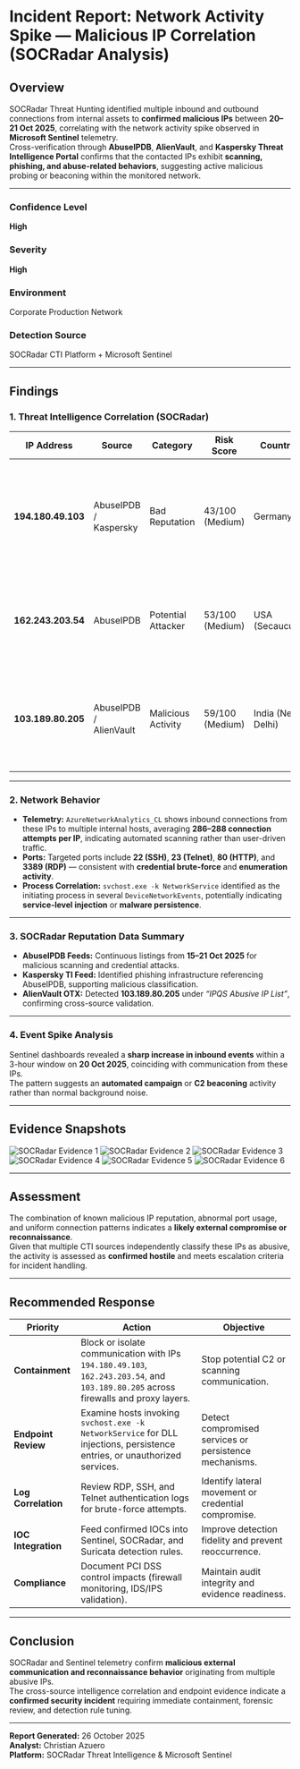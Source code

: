 # Incident Report: Network Activity Spike — Malicious IP Correlation (SOCRadar Analysis)

## Overview
SOCRadar Threat Hunting identified multiple inbound and outbound connections from internal assets to **confirmed malicious IPs** between **20–21 Oct 2025**, correlating with the network activity spike observed in **Microsoft Sentinel** telemetry.  
Cross-verification through **AbuseIPDB**, **AlienVault**, and **Kaspersky Threat Intelligence Portal** confirms that the contacted IPs exhibit **scanning, phishing, and abuse-related behaviors**, suggesting active malicious probing or beaconing within the monitored network.

---

### Confidence Level
**High**

### Severity
**High**

### Environment
Corporate Production Network

### Detection Source
SOCRadar CTI Platform + Microsoft Sentinel

---

## Findings

### 1. Threat Intelligence Correlation (SOCRadar)

| IP Address | Source | Category | Risk Score | Country | Associated Tags | Description |
|-------------|----------|-----------|-------------|----------|------------------|--------------|
| **194.180.49.103** | AbuseIPDB / Kaspersky | Bad Reputation | 43/100 (Medium) | Germany | phishing, abuse, credential | Confirmed malicious; associated with scanning activity from a hosting provider in Bergwau, Germany. |
| **162.243.203.54** | AbuseIPDB | Potential Attacker | 53/100 (Medium) | USA (Secaucus) | credential, ddos, VPS | DigitalOcean VPS address involved in repetitive scanning; marked in AbuseIPDB since 2024. |
| **103.189.80.205** | AbuseIPDB / AlienVault | Malicious Activity | 59/100 (Medium) | India (New Delhi) | ddos, ftp, ssh, malware | Listed on AlienVault OTX “IPQS Abusive IP List”; repeated abusive behavior detected. |

---

### 2. Network Behavior
- **Telemetry:** `AzureNetworkAnalytics_CL` shows inbound connections from these IPs to multiple internal hosts, averaging **286–288 connection attempts per IP**, indicating automated scanning rather than user-driven traffic.  
- **Ports:** Targeted ports include **22 (SSH)**, **23 (Telnet)**, **80 (HTTP)**, and **3389 (RDP)** — consistent with **credential brute-force** and **enumeration activity**.  
- **Process Correlation:** `svchost.exe -k NetworkService` identified as the initiating process in several `DeviceNetworkEvents`, potentially indicating **service-level injection** or **malware persistence**.

---

### 3. SOCRadar Reputation Data Summary
- **AbuseIPDB Feeds:** Continuous listings from **15–21 Oct 2025** for malicious scanning and credential attacks.  
- **Kaspersky TI Feed:** Identified phishing infrastructure referencing AbuseIPDB, supporting malicious classification.  
- **AlienVault OTX:** Detected **103.189.80.205** under *“IPQS Abusive IP List”*, confirming cross-source validation.

---

### 4. Event Spike Analysis
Sentinel dashboards revealed a **sharp increase in inbound events** within a 3-hour window on **20 Oct 2025**, coinciding with communication from these IPs.  
The pattern suggests an **automated campaign** or **C2 beaconing** activity rather than normal background noise.

---

## Evidence Snapshots

![SOCRadar Evidence 1](https://github.com/cfazuero1/Network-Activity-Spike/blob/main/75d2dbb4-ff45-4c0f-85f0-1f95a88a592e.png)
![SOCRadar Evidence 2](https://github.com/cfazuero1/Network-Activity-Spike/blob/main/813c9ef3-52b5-42be-b575-caf366f7bdae.png)
![SOCRadar Evidence 3](https://github.com/cfazuero1/Network-Activity-Spike/blob/main/a1acacf6-d6e6-4522-9b47-68efa2b3a3d7.png)
![SOCRadar Evidence 4](https://github.com/cfazuero1/Network-Activity-Spike/blob/main/aa71c17b-f5c7-4bb0-979a-179fb2913e4c.png)
![SOCRadar Evidence 5](https://github.com/cfazuero1/Network-Activity-Spike/blob/main/e0ff24fd-ab92-4f9c-87e4-e7a20bea1a9a.png)
![SOCRadar Evidence 6](https://github.com/cfazuero1/Network-Activity-Spike/blob/main/f38a89f0-5ae0-4f75-bdad-cc0c55a1e21d.png)

---

## Assessment
The combination of known malicious IP reputation, abnormal port usage, and uniform connection patterns indicates a **likely external compromise or reconnaissance**.  
Given that multiple CTI sources independently classify these IPs as abusive, the activity is assessed as **confirmed hostile** and meets escalation criteria for incident handling.

---

## Recommended Response

| Priority | Action | Objective |
|-----------|--------|------------|
| **Containment** | Block or isolate communication with IPs `194.180.49.103`, `162.243.203.54`, and `103.189.80.205` across firewalls and proxy layers. | Stop potential C2 or scanning communication. |
| **Endpoint Review** | Examine hosts invoking `svchost.exe -k NetworkService` for DLL injections, persistence entries, or unauthorized services. | Detect compromised services or persistence mechanisms. |
| **Log Correlation** | Review RDP, SSH, and Telnet authentication logs for brute-force attempts. | Identify lateral movement or credential compromise. |
| **IOC Integration** | Feed confirmed IOCs into Sentinel, SOCRadar, and Suricata detection rules. | Improve detection fidelity and prevent reoccurrence. |
| **Compliance** | Document PCI DSS control impacts (firewall monitoring, IDS/IPS validation). | Maintain audit integrity and evidence readiness. |

---

## Conclusion
SOCRadar and Sentinel telemetry confirm **malicious external communication and reconnaissance behavior** originating from multiple abusive IPs.  
The cross-source intelligence correlation and endpoint evidence indicate a **confirmed security incident** requiring immediate containment, forensic review, and detection rule tuning.

---

**Report Generated:** 26 October 2025  
**Analyst:** Christian Azuero  
**Platform:** SOCRadar Threat Intelligence & Microsoft Sentinel

